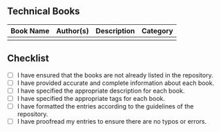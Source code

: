 ## Technical Books 

| Book Name                                   | Author(s)                                   | Description                                  | Category              |
| -------------------------------------------- | --------------------------------------------- | -------------------------------------------- | ----------------------- |
| |  | |

## Checklist

- [ ] I have ensured that the books are not already listed in the repository.
- [ ] I have provided accurate and complete information about each book.
- [ ] I have specified the appropriate description for each book.
- [ ] I have specified the appropriate tags for each book.
- [ ] I have formatted the entries according to the guidelines of the repository.
- [ ] I have proofread my entries to ensure there are no typos or errors.
